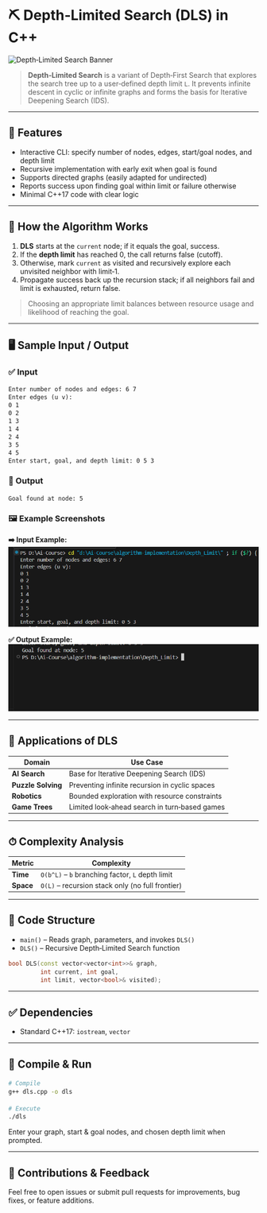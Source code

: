 # ⛏️ Depth‑Limited Search (DLS) in C++

![Depth‑Limited Search Banner](https://images.tpointtech.com/tutorial/ai/images/depth-limited-search-algorithm.png)

> **Depth‑Limited Search** is a variant of Depth‑First Search that explores the search tree up to a user‑defined depth limit `L`. It prevents infinite descent in cyclic or infinite graphs and forms the basis for Iterative Deepening Search (IDS).

---

## 📌 Features

* Interactive CLI: specify number of nodes, edges, start/goal nodes, and depth limit
* Recursive implementation with early exit when goal is found
* Supports directed graphs (easily adapted for undirected)
* Reports success upon finding goal within limit or failure otherwise
* Minimal C++17 code with clear logic

---

## 🔧 How the Algorithm Works

1. **DLS** starts at the `current` node; if it equals the goal, success.
2. If the **depth limit** has reached 0, the call returns false (cutoff).
3. Otherwise, mark `current` as visited and recursively explore each unvisited neighbor with limit‑1.
4. Propagate success back up the recursion stack; if all neighbors fail and limit is exhausted, return false.

> Choosing an appropriate limit balances between resource usage and likelihood of reaching the goal.

---

## 🖥 Sample Input / Output

### ✅ Input

```
Enter number of nodes and edges: 6 7
Enter edges (u v):
0 1
0 2
1 3
1 4
2 4
3 5
4 5
Enter start, goal, and depth limit: 0 5 3
```

### 🔽 Output

```
Goal found at node: 5
```

### 🖼 Example Screenshots

**➡️ Input Example:**
![Input Screenshot](./Image/depth_limit_input.png)

**✅ Output Example:**
![Output Screenshot](./Image/depth_limit_output.png)

---

## 🚀 Applications of DLS

| Domain             | Use Case                                       |
| ------------------ | ---------------------------------------------- |
| **AI Search**      | Base for Iterative Deepening Search (IDS)      |
| **Puzzle Solving** | Preventing infinite recursion in cyclic spaces |
| **Robotics**       | Bounded exploration with resource constraints  |
| **Game Trees**     | Limited look‑ahead search in turn‑based games  |

---

## ⏱ Complexity Analysis

| Metric    | Complexity                                       |
| --------- | ------------------------------------------------ |
| **Time**  | `O(b^L)` – `b` branching factor, `L` depth limit |
| **Space** | `O(L)` – recursion stack only (no full frontier) |

---

## 📄 Code Structure

* `main()` – Reads graph, parameters, and invokes `DLS()`
* `DLS()` – Recursive Depth‑Limited Search function

```cpp
bool DLS(const vector<vector<int>>& graph,
         int current, int goal,
         int limit, vector<bool>& visited);
```

---

## ✅ Dependencies

* Standard C++17: `iostream`, `vector`

---

## 🧪 Compile & Run

```bash
# Compile
g++ dls.cpp -o dls

# Execute
./dls
```

Enter your graph, start & goal nodes, and chosen depth limit when prompted.

---

## 🙌 Contributions & Feedback

Feel free to open issues or submit pull requests for improvements, bug fixes, or feature additions.
